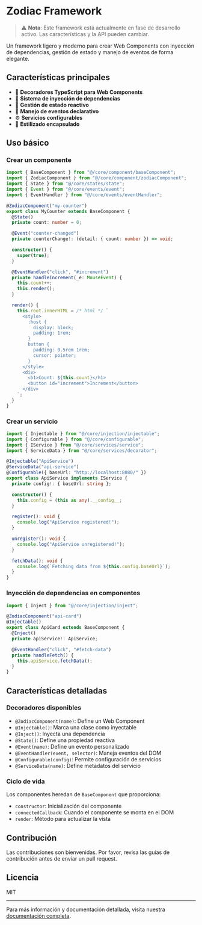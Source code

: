 # Zodiac Framework

> ⚠️ **Nota**: Este framework está actualmente en fase de desarrollo activo. Las características y la API pueden cambiar.

Un framework ligero y moderno para crear Web Components con inyección de dependencias, gestión de estado y manejo de eventos de forma elegante.

## Características principales

- 🚀 **Decoradores TypeScript para Web Components**
- 💉 **Sistema de inyección de dependencias**
- 🔄 **Gestión de estado reactivo**
- 🎯 **Manejo de eventos declarativo**
- ⚙️ **Servicios configurables**
- 🎨 **Estilizado encapsulado**

## Uso básico

### Crear un componente

```typescript
import { BaseComponent } from "@/core/component/baseComponent";
import { ZodiacComponent } from "@/core/component/zodiacComponent";
import { State } from "@/core/states/state";
import { Event } from "@/core/events/event";
import { EventHandler } from "@/core/events/eventHandler";

@ZodiacComponent("my-counter")
export class MyCounter extends BaseComponent {
  @State()
  private count: number = 0;

  @Event("counter-changed")
  private counterChange!: (detail: { count: number }) => void;

  constructor() {
    super(true);
  }

  @EventHandler("click", "#increment")
  private handleIncrement(_e: MouseEvent) {
    this.count++;
    this.render();
  }

  render() {
    this.root.innerHTML = /* html */ `
      <style>
        :host {
          display: block;
          padding: 1rem;
        }
        button {
          padding: 0.5rem 1rem;
          cursor: pointer;
        }
      </style>
      <div>
        <h1>Count: ${this.count}</h1>
        <button id="increment">Increment</button>
      </div>
    `;
  }
}
```

### Crear un servicio

```typescript
import { Injectable } from "@/core/injection/injectable";
import { Configurable } from "@/core/configurable";
import { IService } from "@/core/services/service";
import { ServiceData } from "@/core/services/decorator";

@Injectable("ApiService")
@ServiceData("api-service")
@Configurable({ baseUrl: "http://localhost:8080/" })
export class ApiService implements IService {
  private config!: { baseUrl: string };

  constructor() {
    this.config = (this as any).__config__;
  }

  register(): void {
    console.log("ApiService registered!");
  }

  unregister(): void {
    console.log("ApiService unregistered!");
  }

  fetchData(): void {
    console.log(`Fetching data from ${this.config.baseUrl}`);
  }
}
```

### Inyección de dependencias en componentes

```typescript
import { Inject } from "@/core/injection/inject";

@ZodiacComponent("api-card")
@Injectable()
export class ApiCard extends BaseComponent {
  @Inject()
  private apiService!: ApiService;

  @EventHandler("click", "#fetch-data")
  private handleFetch() {
    this.apiService.fetchData();
  }
}
```

## Características detalladas

### Decoradores disponibles

- `@ZodiacComponent(name)`: Define un Web Component
- `@Injectable()`: Marca una clase como inyectable
- `@Inject()`: Inyecta una dependencia
- `@State()`: Define una propiedad reactiva
- `@Event(name)`: Define un evento personalizado
- `@EventHandler(event, selector)`: Maneja eventos del DOM
- `@Configurable(config)`: Permite configuración de servicios
- `@ServiceData(name)`: Define metadatos del servicio

### Ciclo de vida

Los componentes heredan de `BaseComponent` que proporciona:
- `constructor`: Inicialización del componente
- `connectedCallback`: Cuando el componente se monta en el DOM
- `render`: Método para actualizar la vista

## Contribución

Las contribuciones son bienvenidas. Por favor, revisa las guías de contribución antes de enviar un pull request.

## Licencia

MIT

---

Para más información y documentación detallada, visita nuestra [documentación completa](https://github.com/joordih/zodiac-framework/wiki).
